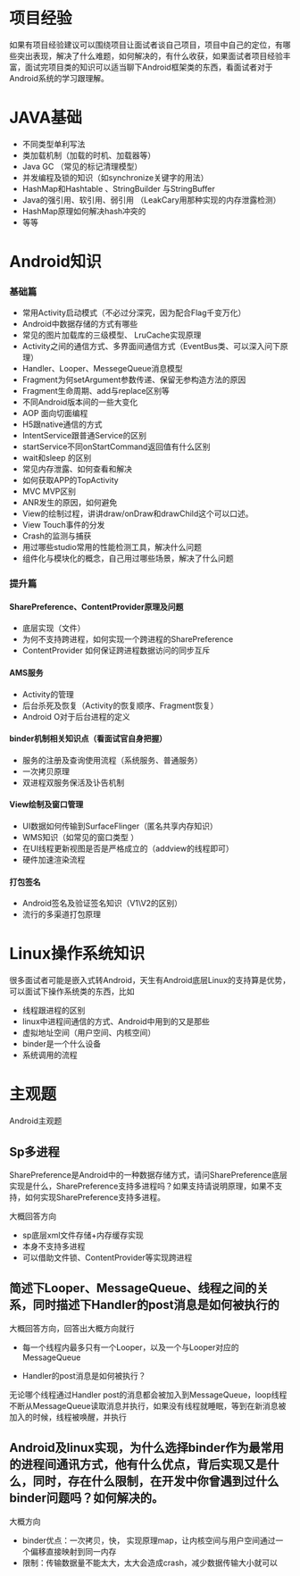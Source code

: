 # 项目经验

如果有项目经验建议可以围绕项目让面试者谈自己项目，项目中自己的定位，有哪些突出表现，解决了什么难题，如何解决的，有什么收获，如果面试者项目经验丰富，面试完项目类的知识可以适当聊下Android框架类的东西，看面试者对于Android系统的学习跟理解。

# JAVA基础

* 不同类型单利写法
* 类加载机制（加载的时机、加载器等）
* Java GC （常见的标记清理模型）
* 并发编程及锁的知识（如synchronize关键字的用法）
* HashMap和Hashtable 、StringBuilder 与StringBuffer
* Java的强引用、软引用、弱引用 （LeakCary用那种实现的内存泄露检测）
* HashMap原理如何解决hash冲突的
*  等等

# Android知识

### 基础篇

* 常用Activity启动模式（不必过分深究，因为配合Flag千变万化）
* Android中数据存储的方式有哪些
* 常见的图片加载库的三级模型、 LruCache实现原理
* Activity之间的通信方式、多界面间通信方式（EventBus类、可以深入问下原理）
* Handler、Looper、MessegeQueue消息模型
* Fragment为何setArgument参数传递、保留无参构造方法的原因
* Fragment生命周期、add与replace区别等
* 不同Android版本间的一些大变化
* AOP 面向切面编程
* H5跟native通信的方式
* IntentService跟普通Service的区别
* startService不同onStartCommand返回值有什么区别
* wait和sleep 的区别
* 常见内存泄露、如何查看和解决
* 如何获取APP的TopActivity
* MVC MVP区别
* ANR发生的原因，如何避免
* View的绘制过程，讲讲draw/onDraw和drawChild这个可以口述。
* View Touch事件的分发
* Crash的监测与捕获
* 用过哪些studio常用的性能检测工具，解决什么问题
* 组件化与模块化的概念，自己用过哪些场景，解决了什么问题



### 提升篇

####  SharePreference、ContentProvider原理及问题

*   底层实现（文件）
*   为何不支持跨进程，如何实现一个跨进程的SharePreference
*   ContentProvider 如何保证跨进程数据访问的同步互斥

####  AMS服务

* Activity的管理
* 后台杀死及恢复（Activity的恢复顺序、Fragment恢复）
* Android O对于后台进程的定义



####   binder机制相关知识点（看面试官自身把握）
    
* 服务的注册及查询使用流程（系统服务、普通服务）
* 一次拷贝原理
* 双进程双服务保活及讣告机制

####  View绘制及窗口管理

* UI数据如何传输到SurfaceFlinger（匿名共享内存知识）
* WMS知识（如常见的窗口类型 ）
* 在UI线程更新视图是否是严格成立的（addview的线程即可）
* 硬件加速渲染流程

#### 打包签名

* Android签名及验证签名知识（V1\V2的区别）
* 流行的多渠道打包原理


# Linux操作系统知识

很多面试者可能是嵌入式转Android，天生有Android底层Linux的支持算是优势，可以面试下操作系统类的东西，比如

*  线程跟进程的区别
* linux中进程间通信的方式、Android中用到的又是那些 
* 虚拟地址空间（用户空间、内核空间）
* binder是一个什么设备
* 系统调用的流程



# 主观题

Android主观题

## Sp多进程

SharePreference是Android中的一种数据存储方式，请问SharePreference底层实现是什么，SharePreference支持多进程吗？如果支持请说明原理，如果不支持，如何实现SharePreference支持多进程。

大概回答方向

* sp底层xml文件存储+内存缓存实现
* 本身不支持多进程
* 可以借助文件锁、ContentProvider等实现跨进程


## 简述下Looper、MessageQueue、线程之间的关系，同时描述下Handler的post消息是如何被执行的

大概回答方向，回答出大概方向就行

* 每一个线程内最多只有一个Looper，以及一个与Looper对应的MessageQueue

*  Handler的post消息是如何被执行？
 
无论哪个线程通过Handler post的消息都会被加入到MessageQueue，loop线程不断从MessageQueue读取消息并执行，如果没有线程就睡眠，等到在新消息被加入的时候，线程被唤醒，并执行


## Android及linux实现，为什么选择binder作为最常用的进程间通讯方式，他有什么优点，背后实现又是什么，同时，存在什么限制，在开发中你曾遇到过什么binder问题吗？如何解决的。

大概方向

* binder优点：一次拷贝，快， 实现原理map，让内核空间与用户空间通过一个偏移直接映射到同一内存
* 限制：传输数据量不能太大，太大会造成crash，减少数据传输大小就可以

